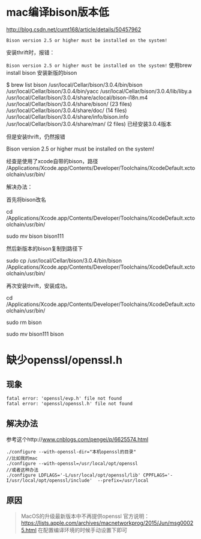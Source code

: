 # mac编译bison版本低

http://blog.csdn.net/cumt168/article/details/50457962
```
Bison version 2.5 or higher must be installed on the system!
```

安装thrift时，报错：

`Bison version 2.5 or higher must be installed on the system!`
使用brew install bison 安装新版的bison

$ brew list bison
/usr/local/Cellar/bison/3.0.4/bin/bison
/usr/local/Cellar/bison/3.0.4/bin/yacc
/usr/local/Cellar/bison/3.0.4/lib/liby.a
/usr/local/Cellar/bison/3.0.4/share/aclocal/bison-i18n.m4
/usr/local/Cellar/bison/3.0.4/share/bison/ (23 files)
/usr/local/Cellar/bison/3.0.4/share/doc/ (14 files)
/usr/local/Cellar/bison/3.0.4/share/info/bison.info
/usr/local/Cellar/bison/3.0.4/share/man/ (2 files)
已经安装3.0.4版本

但是安装thrift，仍然报错

Bison version 2.5 or higher must be installed on the system!

经查是使用了xcode自带的bison，路径 /Applications/Xcode.app/Contents/Developer/Toolchains/XcodeDefault.xctoolchain/usr/bin/

解决办法：

首先将bison改名

cd /Applications/Xcode.app/Contents/Developer/Toolchains/XcodeDefault.xctoolchain/usr/bin/

sudo mv bison bison111

然后新版本的bison复制到路径下

sudo cp /usr/local/Cellar/bison/3.0.4/bin/bison  /Applications/Xcode.app/Contents/Developer/Toolchains/XcodeDefault.xctoolchain/usr/bin/

再次安装thrift，安装成功。

cd /Applications/Xcode.app/Contents/Developer/Toolchains/XcodeDefault.xctoolchain/usr/bin/

sudo rm bison

sudo mv bison111 bison

# 缺少openssl/openssl.h

## 现象

```
fatal error: 'openssl/evp.h' file not found
fatal error: 'openssl/openssl.h' file not found
```

## 解决办法
参考这个http://www.cnblogs.com/pengei/p/6625574.html

```Shell
./configure --with-openssl-dir="本机openssl的目录"
//比如我的mac
./configure --with-openssl=/usr/local/opt/openssl
//或者这种办法
./configure LDFLAGS='-L/usr/local/opt/openssl/lib' CPPFLAGS='-I/usr/local/opt/openssl/include'  --prefix=/usr/local

```
## 原因
>MacOS的升级最新版本中不再提供openssl
>官方说明：https://lists.apple.com/archives/macnetworkprog/2015/Jun/msg00025.html
>在配置编译环境的时候手动设置下即可

